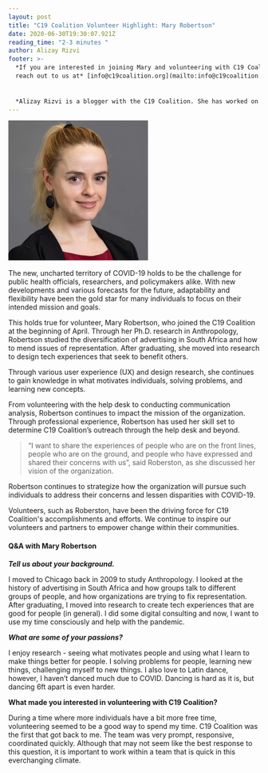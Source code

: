 ```yaml
---
layout: post
title: "C19 Coalition Volunteer Highlight: Mary Robertson"
date: 2020-06-30T19:30:07.921Z
reading_time: "2-3 minutes "
author: Alizay Rizvi
footer: >-
  *If you are interested in joining Mary and volunteering with C19 Coalition,
  reach out to us at* [info@c19coalition.org](mailto:info@c19coalition.org)


  *Alizay Rizvi is a blogger with the C19 Coalition. She has worked on health equity programs, including at the American Heart Association, to increase diversity in the health and social justice sector and aid in finding solutions to lessen health disparities and inequities in the United States. As a young professional, she is passionate about educating and empowering her generation to become agents of change. You can find her on [LinkedIn](https://www.linkedin.com/in/alizayrizvi/).*
---
```

![](/assets/uploads/img_3074.jpg)

The new, uncharted territory of COVID-19 holds to be the challenge for public health officials, researchers, and policymakers alike. With new developments and various forecasts for the future, adaptability and flexibility have been the gold star for many individuals to focus on their intended mission and goals.

This holds true for volunteer, Mary Robertson, who joined the C19 Coalition at the beginning of April. Through her Ph.D. research in Anthropology, Robertson studied the diversification of advertising in South Africa and how to mend issues of representation. After graduating, she moved into research to design tech experiences that seek to benefit others.

Through various user experience (UX) and design research, she continues to gain knowledge in what motivates individuals, solving problems, and learning new concepts.

From volunteering with the help desk to conducting communication analysis, Robertson continues to impact the mission of the organization. Through professional experience, Robertson has used her skill set to determine C19 Coalition’s outreach through the help desk and beyond.

> “I want to share the experiences of people who are on the front lines, people who are on the ground, and people who have expressed and shared their concerns with us”, said Roberston, as she discussed her vision of the organization. 

Robertson continues to strategize how the organization will pursue such individuals to address their concerns and lessen disparities with COVID-19.

Volunteers, such as Roberston, have been the driving force for C19 Coalition's accomplishments and efforts. We continue to inspire our volunteers and partners to empower change within their communities. 

#### Q&A with Mary Robertson

***Tell us about your background.***

I moved to Chicago back in 2009 to study Anthropology. I looked at the history of advertising in South Africa and how groups talk to different groups of people, and how organizations are trying to fix representation. After graduating, I moved into research to create tech experiences that are good for people (in general). I did some digital consulting and now, I want to use my time consciously and help with the pandemic.

***What are some of your passions?***

I enjoy research - seeing what motivates people and using what I learn to make things better for people. I solving problems for people, learning new things, challenging myself to new things. I also love to Latin dance, however, I haven’t danced much due to COVID. Dancing is hard as it is, but dancing 6ft apart is even harder.

**What made you interested in volunteering with C19 Coalition?**

During a time where more individuals have a bit more free time, volunteering seemed to be a good way to spend my time. C19 Coalition was the first that got back to me. The team was very prompt, responsive, coordinated quickly. Although that may not seem like the best response to this question, it is important to work within a team that is quick in this everchanging climate.